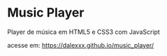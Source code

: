 # Music Player
 Player de música em HTML5 e CSS3 com JavaScript

 acesse em: https://dalexxx.github.io/music_player/


